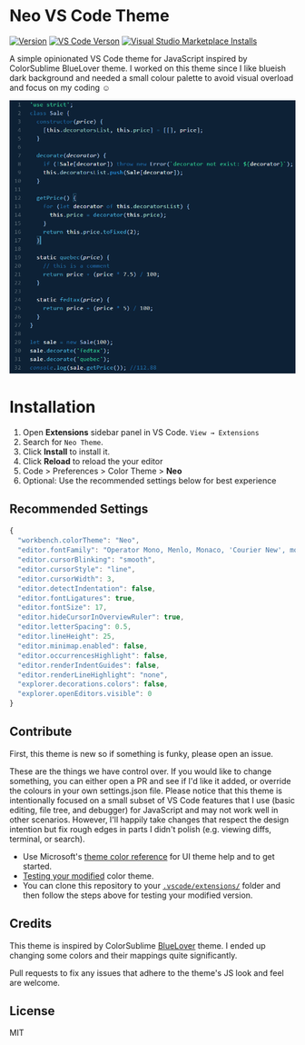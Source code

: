 # Neo VS Code Theme

[![Version][vs-version]][palashmon.theme-neo]
[![VS Code Verson][vs-code-version]][vs-code-update]
[![Visual Studio Marketplace Installs][vs-installs]][palashmon.theme-neo]
<!-- [![Visual Studio Marketplace Ratings][vs-ratings]][palashmon.theme-neo-r] -->

A simple opinionated VS Code theme for JavaScript inspired by ColorSublime BlueLover theme. I worked on this theme since I like blueish dark background and needed a small colour palette to avoid visual overload and focus on my coding :relaxed:

![Preview](https://raw.githubusercontent.com/palashmon/neo-vscode-theme/master/images/screenshot.png)

# Installation

1.  Open **Extensions** sidebar panel in VS Code. `View → Extensions`
2.  Search for `Neo Theme`.
3.  Click **Install** to install it.
4.  Click **Reload** to reload the your editor
5.  Code > Preferences > Color Theme > **Neo**
6.  Optional: Use the recommended settings below for best experience

## Recommended Settings

```js
{
  "workbench.colorTheme": "Neo",
  "editor.fontFamily": "Operator Mono, Menlo, Monaco, 'Courier New', monospace",
  "editor.cursorBlinking": "smooth",
  "editor.cursorStyle": "line",
  "editor.cursorWidth": 3,
  "editor.detectIndentation": false,
  "editor.fontLigatures": true,
  "editor.fontSize": 17,
  "editor.hideCursorInOverviewRuler": true,
  "editor.letterSpacing": 0.5,
  "editor.lineHeight": 25,
  "editor.minimap.enabled": false,
  "editor.occurrencesHighlight": false,
  "editor.renderIndentGuides": false,
  "editor.renderLineHighlight": "none",
  "explorer.decorations.colors": false,
  "explorer.openEditors.visible": 0
}
```

## Contribute

First, this theme is new so if something is funky, please open an issue.

These are the things we have control over. If you would like to change something, you can either open a PR and see if I'd like it added, or override the colours in your own settings.json file. Please notice that this theme is intentionally focused on a small subset of VS Code features that I use (basic editing, file tree, and debugger) for JavaScript and may not work well in other scenarios. However, I'll happily take changes that respect the design intention but fix rough edges in parts I didn't polish (e.g. viewing diffs, terminal, or search).

- Use Microsoft's [theme color reference](https://code.visualstudio.com/docs/getstarted/theme-color-reference) for UI theme help and to get started.
- [Testing your modified](https://code.visualstudio.com/docs/extensions/themes-snippets-colorizers#_test-a-new-color-theme) color theme.
- You can clone this repository to your [`.vscode/extensions/`](https://code.visualstudio.com/docs/extensions/yocode#_your-extensions-folder) folder and then follow the steps above for testing your modified version.

## Credits

This theme is inspired by ColorSublime [BlueLover](https://colorsublime.github.io/themes/BlueLover/) theme. I ended up changing some colors and their mappings quite significantly.

Pull requests to fix any issues that adhere to the theme's JS look and feel are welcome.

## License

MIT

<!-- Links here -->
[vs-version]: https://vsmarketplacebadge.apphb.com/version/palashmon.theme-neo.svg
[vs-installs]: https://img.shields.io/vscode-marketplace/d/palashmon.theme-neo.svg
[vs-ratings]: https://img.shields.io/vscode-marketplace/r/palashmon.theme-neo.svg
[vs-code-version]: https://img.shields.io/badge/VS_Code-v1.22+-2574A9.svg
[vs-code-update]: https://code.visualstudio.com/updates/v1_22
[palashmon.theme-neo]: https://marketplace.visualstudio.com/items?itemName=palashmon.theme-neo
[palashmon.theme-neo-r]: https://marketplace.visualstudio.com/items?itemName=palashmon.theme-neo#review-details
